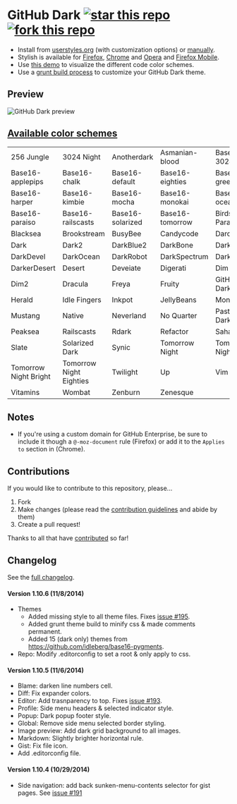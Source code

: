 # GitHub Dark [![star this repo](http://github-svg-buttons.herokuapp.com/star.svg?user=StylishThemes&repo=GitHub-Dark)](http://github.com/StylishThemes/GitHub-Dark) [![fork this repo](http://github-svg-buttons.herokuapp.com/fork.svg?user=StylishThemes&repo=GitHub-Dark)](http://github.com/StylishThemes/GitHub-Dark/fork)

- Install from [userstyles.org](http://userstyles.org/styles/37035) (with customization options) or [manually](https://raw.githubusercontent.com/StylishThemes/GitHub-Dark/master/github-dark.css).
- Stylish is available for [Firefox](https://addons.mozilla.org/en-US/firefox/addon/2108/), [Chrome](https://chrome.google.com/extensions/detail/fjnbnpbmkenffdnngjfgmeleoegfcffe) and [Opera](https://addons.opera.com/en/extensions/details/stylish-for-opera/) and [Firefox Mobile](https://addons.mozilla.org/en-US/firefox/addon/2108/).
- Use [this demo](http://StylishThemes.github.io/GitHub-Dark/) to visualize the different code color schemes.
- Use a [grunt build process](https://github.com/StylishThemes/GitHub-Dark/wiki/Build) to customize your GitHub Dark theme.

## Preview
![GitHub Dark preview](http://i.imgur.com/MsrHuFh.png)

## [Available color schemes](http://stylishthemes.github.io/GitHub-Dark/)

|   |   |   |   |   |
| --- | --- | --- | --- | --- |
| 256 Jungle | 3024 Night | Anotherdark | Asmanian-blood | Base16-3024 |
| Base16-applepips | Base16-chalk | Base16-default | Base16-eighties | Base16-greenscreen |
| Base16-harper | Base16-kimbie | Base16-mocha | Base16-monokai | Base16-ocean |
| Base16-paraiso | Base16-railscasts | Base16-solarized | Base16-tomorrow | Birds of Paradise |
| Blacksea | Brookstream | BusyBee | Candycode | Darcula |
| Dark | Dark2 | DarkBlue2 | DarkBone | DarkBurn |
| DarkDevel | DarkOcean | DarkRobot | DarkSpectrum | DarkZ |
| DarkerDesert | Desert | Deveiate | Digerati | Dim |
| Dim2 | Dracula | Freya | Fruity | GitHub-Dark |
| Herald | Idle Fingers | Inkpot | JellyBeans | Monokai |
| Mustang | Native | Neverland | No Quarter | Pastels on Dark |
| Peaksea | Railscasts | Rdark | Refactor | Sahara |
| Slate | Solarized Dark | Synic | Tomorrow Night | Tomorrow Night Blue |
| Tomorrow Night Bright | Tomorrow Night Eighties | Twilight | Up | Vim |
| Vitamins | Wombat | Zenburn | Zenesque |  |

## Notes

* If you're using a custom domain for GitHub Enterprise, be sure to include it though a `@-moz-document` rule (Firefox) or add it to the `Applies to` section in (Chrome).

## Contributions

If you would like to contribute to this repository, please...

1. Fork
2. Make changes (please read the [contribution guidelines](https://github.com/StylishThemes/GitHub-Dark/blob/master/CONTRIBUTING.md) and abide by them)
3. Create a pull request!

Thanks to all that have [contributed](https://github.com/StylishThemes/GitHub-Dark/graphs/contributors) so far!

## Changelog

See the [full changelog](https://github.com/StylishThemes/GitHub-Dark/wiki).

#### Version 1.10.6 (11/8/2014)

* Themes
  * Added missing style to all theme files. Fixes [issue #195](https://github.com/StylishThemes/GitHub-Dark/issues/195).
  * Added grunt theme build to minify css & made comments permanent.
  * Added 15 (dark only) themes from https://github.com/idleberg/base16-pygments.
* Repo: Modify .editorconfig to set a root & only apply to css.

#### Version 1.10.5 (11/6/2014)

* Blame: darken line numbers cell.
* Diff: Fix expander colors.
* Editor: Add trasnparency to top. Fixes [issue #193](https://github.com/StylishThemes/GitHub-Dark/issues/193).
* Profile: Side menu headers & selected indicator style.
* Popup: Dark popup footer style.
* Global: Remove side menu selected border styling.
* Image preview: Add dark grid background to all images.
* Markdown: Slightly brighter horizontal rule.
* Gist: Fix file icon.
* Add .editorconfig file.

#### Version 1.10.4 (10/29/2014)

* Side navigation: add back sunken-menu-contents selector for gist pages. See [issue #191](https://github.com/StylishThemes/GitHub-Dark/issues/191)

